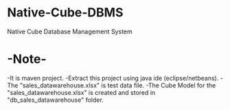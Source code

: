 # Native-Cube-DBMS
Native Cube Database Management System
# -Note-
-It is maven project.
-Extract this project using java ide (eclipse/netbeans).
-The "sales_datawarehouse.xlsx" is test data file.
-The Cube Model for the "sales_datawarehouse.xlsx" is created and stored in "db_sales_datawarehouse" folder.
